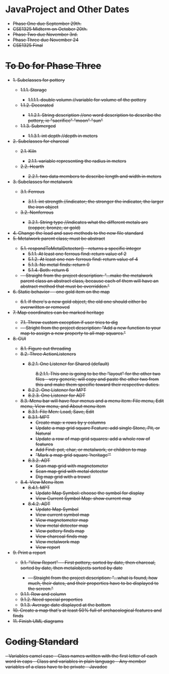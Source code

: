 <h1>JavaProject and Other Dates</h1>

<ul>
<li><strike>Phase One due September 29th.</li>
<li><strike>CSE1325 Midterm on October 20th.</li>
<li><strike>Phase Two due November 3rd.</li>
<li>Phase Three due November 24</li>
<li>CSE1325 Final</li>
</ul>


<h1>To Do for Phase Three</h1>
<ul>
<li>1. Subclasses for pottery </li>
  <ul>
  <li>1.1.1. Storage</li>
    <ul>
    <li>1.1.1.1. double volumn //variable for volume of the pottery</li>
    </ul>
  <li>1.1.2. Decorated</li>
    <ul>
    <li>1.1.2.1. String description //one word description to describe the pottery, ie "sacrifice" "moon" "sun"</li>
    </ul>
  <li>1.1.3. Submerged</li>
    <ul>
    <li>1.1.3.1. int depth //depth in meters</li>
    </ul>
  </ul>
<li>2. Subclasses for charcoal</li>
  <ul>
    <li>2.1. Kiln</li>
      <ul>
      <li>2.1.1. variable representing the radius in meters
      </ul>
    <li>2.2. Hearth</li>
      <ul>
      <li> 2.2.1. two data members to describe length and width in meters
      </ul>
  </ul>
<li>3. Subclasses for metalwork</li>
  <ul>
  <li>3.1. Ferrous</li>
      <ul>
      <li> 3.1.1. int strength //indicator; the stronger the indicator, the larger the iron object
      </ul>
  <li>3.2. Nonferrous</li>
      <ul>
      <li> 3.2.1. String type //indicates what the different metals are (copper, bronze, or gold)
      </ul>
  </ul>
<li>4. Change the load and save methods to the new file standard</li>
<li>5. Metalwork parent class; must be abstract</li>
    <ul>
    <li> 5.1. respondToMetalDetector() - returns a specific integer
      <ul>
      <li> 5.1.1. At least one ferrous find: return value of 2
      <li> 5.1.2. At least one non-ferrous find: return value of 4
      <li> 5.1.3. No metal finds: return 0
      <li> 5.1.4. Both: return 6
      </ul>
    <li> -- Straight from the project description: "...make the metalwork parent class an abstract class, because each of them will have an abstract method that must be overridden."
    </ul>
<li>6. Static behavior -- one gold item on the map</li>
  <ul>
  <li>6.1. If there's a new gold object, the old one should either be overwritten or removed</li>
  </ul>
<li>7. Map coordinates can be marked heritage</li>
  <ul>
  <li>7.1. Throw custom exception if user tries to dig</li>
  <li> -- Stright from the project description: "Add a new function to your map to assign a new property to all map squares."
  </ul>
<li>8. GUI</li>
  <ul>
  <li>8.1. Figure out threading</li>
  <li>8.2. Three ActionListeners</li>
    <ul>
    <li>8.2.1. One Listener for Shared (default)</li>
      <ul>8.2.1.1. This one is going to be the "layout" for the other two files - very generic; will copy and paste the other two from this and make them specific toward their respective duties.
      </ul>
    <li>8.2.2. One Listener for MPT</li>
    <li>8.2.3. One Listener for ADT</li>
    </ul>
  <li>8.3. Menu bar will have four menus and a menu item: File menu, Edit menu, View menu, and About menu item
    <ul>
    <li>8.3.1. File Men: Load, Save, Edit 
    <li>8.3.1. MPT
      <ul>
      <li> Create map: x rows by y columns
      <li> Update a map grid square Feature: add single Stone, Pit, or Natural
      <li> Update a row of map grid squares: add a whole row of features
      <li> Add Find: pot, char, or metalwork, or children to map
      <li> "Mark a map grid square 'heritage'"
      </ul>
    <li>8.3.2. ADT
      <ul>
      <li> Scan map grid with magnetometer
      <li> Scan map grid with metal detector
      <li> Dig map grid with a trowel
      </ul>
    </ul>
  <li>8.4. View Menu Item
    <ul>
    <li> 8.4.1. MPT
      <ul>
      <li> Update Map Symbol: choose the symbol for display
      <li> View Current Symbol Map: show current map
      </ul>
    <li> 8.4.2. ADT
      <ul>
      <li> Update Map Symbol
      <li> View current symbol map
      <li> View magnetometer map
      <li> View metal detector map
      <li> View pottery finds map
      <li> View charcoal finds map
      <li> View metalwork map
      <li> View report
      </ul>
    </ul>
  </ul>
<li>9. Print a report</li>
  <ul>
  <li>9.1. "View Report" -- First pottery, sorted by date, then charcoal, sorted by date, then metalobjects sorted by date</li>
      <ul>
      <li> -- Straight from the project description: "...what is found, how much, their dates, and their properties have to be displayed to the screen."
      </ul>
  <li>9.1.1. Row and column</li>
  <li>9.1.2. Need special properties</li>
  <li>9.1.3. Average date displayed at the bottom</li>
  </ul>
<li>10. Create a map that's at least 50% full of archaeological features and finds</li>
<li>11. Finish UML diagrams</li>

</ul>


<h1>Coding Standard</h1>
- Variables camel case
- Class names written with the first letter of each word in caps
- Class and variables in plain language
- Any member variables of a class have to be private
- Javadoc
